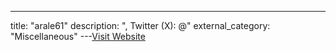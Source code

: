 ---
title: "arale61"
description: ", Twitter (X): @"
external_category: "Miscellaneous"
---[Visit Website](https://github.com/arale61)

